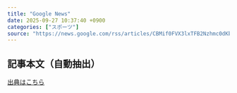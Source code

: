 ```yaml
---
title: "Google News"
date: 2025-09-27 10:37:40 +0900
categories: ["スポーツ"]
source: "https://news.google.com/rss/articles/CBMif0FVX3lxTFB2Nzhmc0dKbXd0V005NTJYc2E2eWtZTF9aN1BWaGZsQ0JaVWxsSUZWYzFoZk9Vbl9PQ2Y5czJsU1BZRkN6amdtUk1mTXI0Nkd2emJ3c3dYMEg2WEVMNXRjTFVhR2QyTVFyZzlqajFrdFExYUFoSHZxLW1MX2g4dWs?oc=5"
---
```


## 記事本文（自動抽出）
<body class="y0K44d EA71Tc" id="readabilityBody"></body>

[出典はこちら](https://news.google.com/rss/articles/CBMif0FVX3lxTFB2Nzhmc0dKbXd0V005NTJYc2E2eWtZTF9aN1BWaGZsQ0JaVWxsSUZWYzFoZk9Vbl9PQ2Y5czJsU1BZRkN6amdtUk1mTXI0Nkd2emJ3c3dYMEg2WEVMNXRjTFVhR2QyTVFyZzlqajFrdFExYUFoSHZxLW1MX2g4dWs?oc=5)
